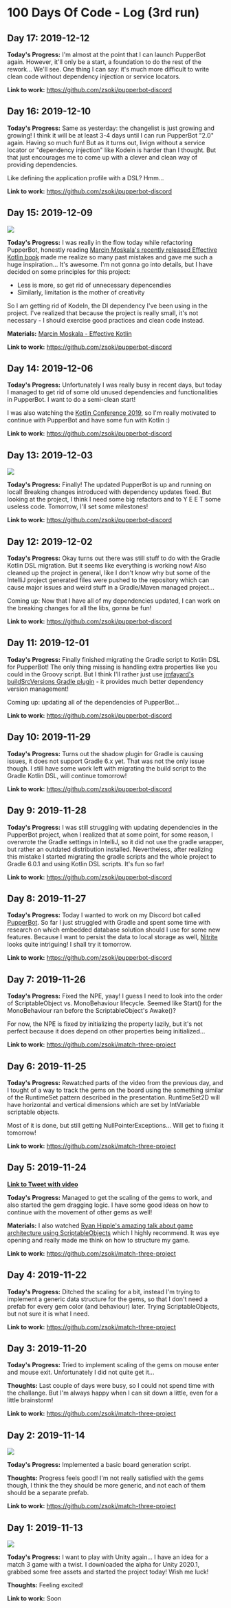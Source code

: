 # 100 Days Of Code - Log (3rd run)

## Day 17: 2019-12-12

**Today's Progress:** I'm almost at the point that I can launch PupperBot again. However, it'll only be a start, a foundation to do the rest of the rework... We'll see. One thing I can say: it's much more difficult to write clean code without dependency injection or service locators.

**Link to work:** https://github.com/zsoki/pupperbot-discord

## Day 16: 2019-12-10

**Today's Progress:** Same as yesterday: the changelist is just growing and growing! I think it will be at least 3-4 days until I can run PupperBot "2.0" again. Having so much fun! But as it turns out, livign without a service locator or "dependency injection" like Kodein is harder than I thought. But that just encourages me to come up with a clever and clean way of providing dependencies.

Like defining the application profile with a DSL? Hmm...

**Link to work:** https://github.com/zsoki/pupperbot-discord

## Day 15: 2019-12-09

![](images/3/day15.png)

**Today's Progress:** I was really in the flow today while refactoring PupperBot, honestly reading [Marcin Moskala's recently released Effective Kotlin book](https://leanpub.com/effectivekotlin) made me realize so many past mistakes and gave me such a huge inspiration... It's awesome. I'm not gonna go into details, but I have decided on some principles for this project:

- Less is more, so get rid of unnecessary depencendies
- Similarly, limitation is the mother of creativity

So I am getting rid of KodeIn, the DI dependency I've been using in the project. I've realized that because the project is really small, it's not necessary - I should exercise good practices and clean code instead.

**Materials:** [Marcin Moskala - Effective Kotlin](https://leanpub.com/effectivekotlin)

**Link to work:** https://github.com/zsoki/pupperbot-discord

## Day 14: 2019-12-06

**Today's Progress:** Unfortunately I was really busy in recent days, but today I managed to get rid of some old unused dependencies and functionalities in PupperBot. I want to do a semi-clean start!

I was also watching the [Kotlin Conference 2019](https://kotlinconf.com/), so I'm really motivated to continue with PupperBot and have some fun with Kotlin :)

**Link to work:** https://github.com/zsoki/pupperbot-discord

## Day 13: 2019-12-03

![](images/3/day13.png)

**Today's Progress:** Finally! The updated PupperBot is up and running on local! Breaking changes introduced with dependency updates fixed. But looking at the project, I think I need some big refactors and to Y E E T some useless code. Tomorrow, I'll set some milestones!

**Link to work:** https://github.com/zsoki/pupperbot-discord

## Day 12: 2019-12-02

**Today's Progress:** Okay turns out there was still stuff to do with the Gradle Kotlin DSL migration. But it seems like everything is working now! Also cleaned up the project in general, like I don't know why but some of the IntelliJ project generated files were pushed to the repository which can cause major issues and weird stuff in a Gradle/Maven managed project...

Coming up: Now that I have all of my dependencies updated, I can work on the breaking changes for all the libs, gonna be fun!

**Link to work:** https://github.com/zsoki/pupperbot-discord

## Day 11: 2019-12-01

**Today's Progress:** Finally finished migrating the Gradle script to Kotlin DSL for PupperBot! The only thing missing is handling extra properties like you could in the Groovy script. But I think I'll rather just use [jmfayard's buildSrcVersions Gradle plugin](https://github.com/jmfayard/gradle-dependencies-plugins) - it provides much better dependency version management!

Coming up: updating all of the dependencies of PupperBot...

**Link to work:** https://github.com/zsoki/pupperbot-discord

## Day 10: 2019-11-29

**Today's Progress:** Turns out the shadow plugin for Gradle is causing issues, it does not support Gradle 6.x yet. That was not the only issue though. I still have some work left with migrating the build script to the Gradle Kotlin DSL, will continue tomorrow!

**Link to work:** https://github.com/zsoki/pupperbot-discord

## Day 9: 2019-11-28

**Today's Progress:** I was still struggling with updating dependencies in the PupperBot project, when I realized that at some point, for some reason, I overwrote the Gradle settings in IntelliJ, so it did not use the gradle wrapper, but rather an outdated distribution installed. Nevertheless, after realizing this mistake I started migrating the gradle scripts and the whole project to Gradle 6.0.1 and using Kotlin DSL scripts. It's fun so far!

**Link to work:** https://github.com/zsoki/pupperbot-discord

## Day 8: 2019-11-27

**Today's Progress:** Today I wanted to work on my Discord bot called [PupperBot](https://github.com/zsoki/pupperbot-discord). So far I just struggled with Gradle and spent some time with research on which embedded database solution should I use for some new features. Because I want to persist the data to local storage as well, [Nitrite](https://www.dizitart.org/nitrite-database/) looks quite intriguing! I shall try it tomorrow.

**Link to work:** https://github.com/zsoki/pupperbot-discord

## Day 7: 2019-11-26

**Today's Progress:** Fixed the NPE, yaay! I guess I need to look into the order of ScriptableObject vs. MonoBehaviour lifecycle. Seemed like Start() for the MonoBehaviour ran before the ScriptableObject's Awake()?

For now, the NPE is fixed by initializing the property lazily, but it's not perfect because it does depend on other properties being initialized...

**Link to work:** https://github.com/zsoki/match-three-project


## Day 6: 2019-11-25

**Today's Progress:** Rewatched parts of the video from the previous day, and I tought of a way to track the gems on the board using the something similar of the RuntimeSet pattern described in the presentation. RuntimeSet2D will have horizontal and vertical dimensions which are set by IntVariable scriptable objects.

Most of it is done, but still getting NullPointerExceptions... Will get to fixing it tomorrow!

**Link to work:** https://github.com/zsoki/match-three-project

## Day 5: 2019-11-24

**[Link to Tweet with video](https://twitter.com/zsoki_/status/1198649212461879296)**

**Today's Progress:** Managed to get the scaling of the gems to work, and also started the gem dragging logic. I have some good ideas on how to continue with the movement of other gems as well!

**Materials:** I also watched [Ryan Hipple's amazing talk about game architecture using ScriptableObjects](https://www.youtube.com/watch?v=raQ3iHhE_Kk) which I highly recommend. It was eye opening and really made me think on how to structure my game.

**Link to work:** https://github.com/zsoki/match-three-project

## Day 4: 2019-11-22

**Today's Progress:** Ditched the scaling for a bit, instead I'm trying to implement a generic data structure for the gems, so that I don't need a prefab for every gem color (and behaviour) later. Trying ScriptableObjects, but not sure it is what I need.

**Link to work:** https://github.com/zsoki/match-three-project

## Day 3: 2019-11-20

**Today's Progress:** Tried to implement scaling of the gems on mouse enter and mouse exit. Unfortunately I did not quite get it...

**Thoughts:** Last couple of days were busy, so I could not spend time with the challange. But I'm always happy when I can sit down a little, even for a little brainstorm!

**Link to work:** https://github.com/zsoki/match-three-project

## Day 2: 2019-11-14

![](images/3/day2.png)

**Today's Progress:** Implemented a basic board generation script.

**Thoughts:** Progress feels good! I'm not really satisfied with the gems though, I think the they should be more generic, and not each of them should be a separate prefab.

**Link to work:** https://github.com/zsoki/match-three-project

## Day 1: 2019-11-13

![](images/3/day1.png)

**Today's Progress:** I want to play with Unity again... I have an idea for a match 3 game with a twist. I downloaded the alpha for Unity 2020.1, grabbed some free assets and started the project today! Wish me luck!

**Thoughts:** Feeling excited!

**Link to work:** Soon
